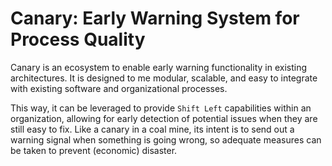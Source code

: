 # Canary: Early Warning System for Process Quality

Canary is an ecosystem to enable early warning functionality in existing architectures. It is designed to me modular, scalable, and easy to integrate with existing software and organizational processes. 

This way, it can be leveraged to provide `Shift Left` capabilities within an organization, allowing for early detection of potential issues when they are still easy to fix. Like a canary in a coal mine, its intent is to send out a warning signal when something is going wrong, so adequate measures can be taken to prevent (economic) disaster.

<!-- INTRO STOP --->
